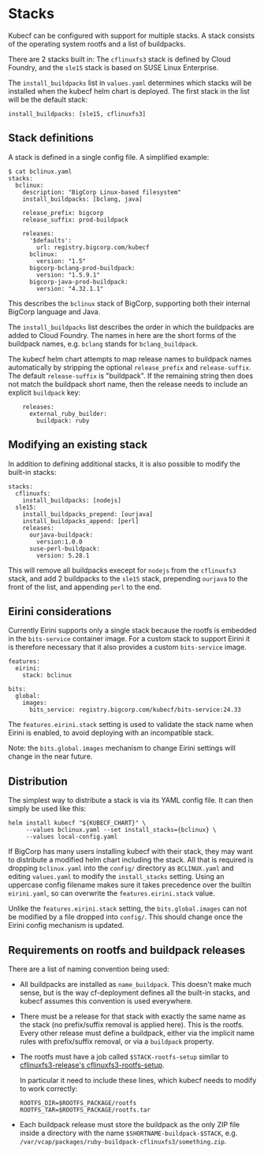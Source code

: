 # Stacks

Kubecf can be configured with support for multiple stacks. A stack consists of the operating system rootfs and a list of buildpacks.

There are 2 stacks built in: The `cflinuxfs3` stack is defined by Cloud Foundry, and the `sle15` stack is based on SUSE Linux Enterprise.

The `install_buildpacks` list in `values.yaml` determines which stacks will be installed when the kubecf helm chart is deployed. The first stack in the list will be the default stack:

```
install_buildpacks: [sle15, cflinuxfs3]
```

## Stack definitions

A stack is defined in a single config file. A simplified example:

```
$ cat bclinux.yaml
stacks:
  bclinux:
    description: "BigCorp Linux-based filesystem"
    install_buildpacks: [bclang, java]

    release_prefix: bigcorp
    release_suffix: prod-buildpack

    releases:
      '$defaults':
        url: registry.bigcorp.com/kubecf
      bclinux:
        version: "1.5"
      bigcorp-bclang-prod-buildpack:
        version: "1.5.9.1"
      bigcorp-java-prod-buildpack:
        version: "4.32.1.1"
```

This describes the `bclinux` stack of BigCorp, supporting both their internal BigCorp language and Java.

The `install_buildpacks` list describes the order in which the buildpacks are added to Cloud Foundry. The names in here are the short forms of the buildpack names, e.g. `bclang` stands for `bclang_buildpack`.

The kubecf helm chart attempts to map release names to buildpack names automatically by stripping the optional `release_prefix` and `release-suffix`. The default `release-suffix` is "buildpack". If the remaining string then does not match the buildpack short name, then the release needs to include an explicit `buildpack` key:

```
    releases:
      external_ruby_builder:
        buildpack: ruby
```

## Modifying an existing stack

In addition to defining additional stacks, it is also possible to modify the built-in stacks:

```
stacks:
  cflinuxfs:
    install_buildpacks: [nodejs]
  sle15:
    install_buildpacks_prepend: [ourjava]
    install_buildpacks_append: [perl]
    releases:
      ourjava-buildpack:
        version:1.0.0
      suse-perl-buildpack:
        version: 5.28.1
```

This will remove all buildpacks execept for `nodejs` from the `cflinuxfs3` stack, and add 2 buildpacks to the `sle15` stack, prepending `ourjava` to the front of the list, and appending `perl` to the end.

## Eirini considerations

Currently Eirini supports only a single stack because the rootfs is embedded in the `bits-service` container image. For a custom stack to support Eirini it is therefore necessary that it also provides a custom `bits-service` image.

```
features:
  eirini:
    stack: bclinux

bits:
  global:
    images:
      bits_service: registry.bigcorp.com/kubecf/bits-service:24.33
```

The `features.eirini.stack` setting is used to validate the stack name when Eirini is enabled, to avoid deploying with an incompatible stack.

Note: the `bits.global.images` mechanism to change Eirini settings will change in the near future.

## Distribution

The simplest way to distribute a stack is via its YAML config file. It can then simply be used like this:

```
helm install kubecf "${KUBECF_CHART}" \
     --values bclinux.yaml --set install_stacks={bclinux} \
     --values local-config.yaml
```

If BigCorp has many users installing kubecf with their stack, they may want to distribute a modified helm chart including the stack. All that is required is dropping `bclinux.yaml` into the `config/` directory as `BCLINUX.yaml` and editing `values.yaml` to modify the `install_stacks` setting. Using an uppercase config filename makes sure it takes precedence over the builtin `eirini.yaml`, so can overwrite the `features.eirini.stack` value.

Unlike the `features.eirini.stack` setting, the `bits.global.images` can not be modified by a file dropped into `config/`. This should change once the Eirini config mechanism is updated.

## Requirements on rootfs and buildpack releases

There are a list of naming convention being used:

* All buildpacks are installed as `name_buildpack`. This doesn't make much sense, but is the way cf-deployment defines all the built-in stacks, and kubecf assumes this convention is used everywhere.

* There must be a release for that stack with exactly the same name as the stack (no prefix/suffix removal is applied here). This is the rootfs. Every other release must define a buildpack, either via the implicit name rules with prefix/suffix removal, or via a `buildpack` property.

* The rootfs must have a job called `$STACK-rootfs-setup` similar to [cflinuxfs3-release's cflinuxfs3-rootfs-setup](https://github.com/cloudfoundry/cflinuxfs3-release/blob/b47ca31/jobs/cflinuxfs3-rootfs-setup/templates/pre-start).

    In particular it need to include these lines, which kubecf needs to modify to work correctly:

    ```
    ROOTFS_DIR=$ROOTFS_PACKAGE/rootfs
    ROOTFS_TAR=$ROOTFS_PACKAGE/rootfs.tar
    ```

* Each buildpack release must store the buildpack as the only ZIP file inside a directory with the name `$SHORTNAME-buildpack-$STACK`, e.g. `/var/vcap/packages/ruby-buildpack-cflinuxfs3/something.zip`.

